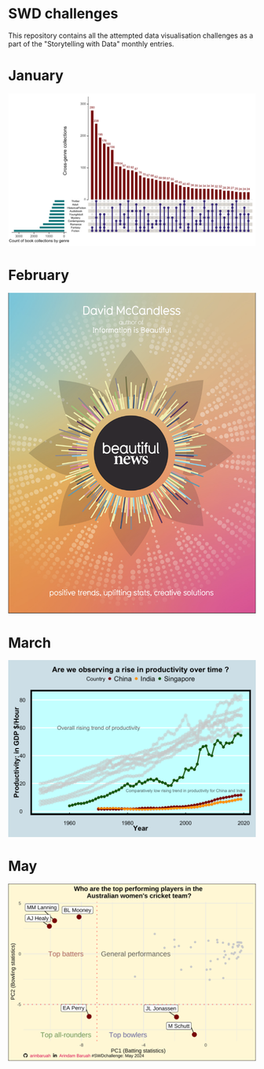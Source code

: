 # SWD challenges
This repository contains all the attempted data visualisation challenges as a part of the "Storytelling with Data" monthly entries.

# January


![](https://github.com/arinbaruah/SWD_challenges/blob/main/January/Jan_challenge.png)

# February

![](https://github.com/arinbaruah/SWD_challenges/blob/main/February/beautiful_news.png)

# March

![](https://github.com/arinbaruah/SWD_challenges/blob/main/March/work_hours_files/figure-html/fig-plot4-1.png)

# May

![](https://github.com/arinbaruah/SWD_challenges/blob/main/May/high-dimension-analysis_files/figure-html/fig-pcaplayer-1.png)

